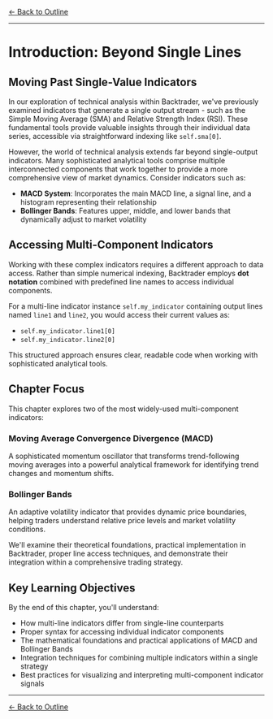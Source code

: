 [← Back to Outline](../outline.md)

---

# Introduction: Beyond Single Lines

## Moving Past Single-Value Indicators

In our exploration of technical analysis within Backtrader, we've previously examined indicators that generate a single output stream - such as the Simple Moving Average (SMA) and Relative Strength Index (RSI). These fundamental tools provide valuable insights through their individual data series, accessible via straightforward indexing like `self.sma[0]`.

However, the world of technical analysis extends far beyond single-output indicators. Many sophisticated analytical tools comprise multiple interconnected components that work together to provide a more comprehensive view of market dynamics. Consider indicators such as:

- **MACD System**: Incorporates the main MACD line, a signal line, and a histogram representing their relationship
- **Bollinger Bands**: Features upper, middle, and lower bands that dynamically adjust to market volatility

## Accessing Multi-Component Indicators

Working with these complex indicators requires a different approach to data access. Rather than simple numerical indexing, Backtrader employs **dot notation** combined with predefined line names to access individual components.

For a multi-line indicator instance `self.my_indicator` containing output lines named `line1` and `line2`, you would access their current values as:
- `self.my_indicator.line1[0]` 
- `self.my_indicator.line2[0]`

This structured approach ensures clear, readable code when working with sophisticated analytical tools.

## Chapter Focus

This chapter explores two of the most widely-used multi-component indicators:

### Moving Average Convergence Divergence (MACD)
A sophisticated momentum oscillator that transforms trend-following moving averages into a powerful analytical framework for identifying trend changes and momentum shifts.

### Bollinger Bands
An adaptive volatility indicator that provides dynamic price boundaries, helping traders understand relative price levels and market volatility conditions.

We'll examine their theoretical foundations, practical implementation in Backtrader, proper line access techniques, and demonstrate their integration within a comprehensive trading strategy.

## Key Learning Objectives

By the end of this chapter, you'll understand:
- How multi-line indicators differ from single-line counterparts
- Proper syntax for accessing individual indicator components
- The mathematical foundations and practical applications of MACD and Bollinger Bands
- Integration techniques for combining multiple indicators within a single strategy
- Best practices for visualizing and interpreting multi-component indicator signals



---

[← Back to Outline](../outline.md)